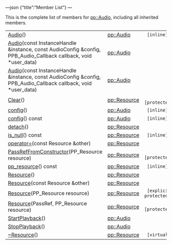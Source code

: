 —json {“title”:“Member List”} —

This is the complete list of members for <a href="/docs/native-client/pepper_beta/cpp/classpp_1_1_audio/" class="el">pp::Audio</a>, including all inherited members.

<table><tbody><tr class="odd"><td><a href="/docs/native-client/pepper_beta/cpp/classpp_1_1_audio#abcb6131f91a53e36f9626843d86e8109" class="el">Audio</a>()</td><td><a href="/docs/native-client/pepper_beta/cpp/classpp_1_1_audio/" class="el">pp::Audio</a></td><td><code> [inline]</code></td></tr><tr class="even"><td><a href="/docs/native-client/pepper_beta/cpp/classpp_1_1_audio#af597f4db73cfa15c3dd7eae9b7307fd2" class="el">Audio</a>(const InstanceHandle &amp;instance, const AudioConfig &amp;config, PPB_Audio_Callback callback, void *user_data)</td><td><a href="/docs/native-client/pepper_beta/cpp/classpp_1_1_audio/" class="el">pp::Audio</a></td><td></td></tr><tr class="odd"><td><a href="/docs/native-client/pepper_beta/cpp/classpp_1_1_audio#a856666bd5087947481ac2728bcd26c60" class="el">Audio</a>(const InstanceHandle &amp;instance, const AudioConfig &amp;config, PPB_Audio_Callback callback, void *user_data)</td><td><a href="/docs/native-client/pepper_beta/cpp/classpp_1_1_audio/" class="el">pp::Audio</a></td><td></td></tr><tr class="even"><td><a href="/docs/native-client/pepper_beta/cpp/classpp_1_1_resource#ad4016f37d3022863ca0188acb26ac9c4" class="el">Clear</a>()</td><td><a href="/docs/native-client/pepper_beta/cpp/classpp_1_1_resource/" class="el">pp::Resource</a></td><td><code> [protected]</code></td></tr><tr class="odd"><td><a href="/docs/native-client/pepper_beta/cpp/classpp_1_1_audio#a750898b5f065621e86472cf1799401bb" class="el">config</a>()</td><td><a href="/docs/native-client/pepper_beta/cpp/classpp_1_1_audio/" class="el">pp::Audio</a></td><td><code> [inline]</code></td></tr><tr class="even"><td><a href="/docs/native-client/pepper_beta/cpp/classpp_1_1_audio#a51dffc59dc1d654d23c7f8730c87552a" class="el">config</a>() const</td><td><a href="/docs/native-client/pepper_beta/cpp/classpp_1_1_audio/" class="el">pp::Audio</a></td><td><code> [inline]</code></td></tr><tr class="odd"><td><a href="/docs/native-client/pepper_beta/cpp/classpp_1_1_resource#a81b9246381bdddacca3ac25f6ded2bfd" class="el">detach</a>()</td><td><a href="/docs/native-client/pepper_beta/cpp/classpp_1_1_resource/" class="el">pp::Resource</a></td><td></td></tr><tr class="even"><td><a href="/docs/native-client/pepper_beta/cpp/classpp_1_1_resource#a859068e34cdc2dc0b78754c255323aa9" class="el">is_null</a>() const</td><td><a href="/docs/native-client/pepper_beta/cpp/classpp_1_1_resource/" class="el">pp::Resource</a></td><td><code> [inline]</code></td></tr><tr class="odd"><td><a href="/docs/native-client/pepper_beta/cpp/classpp_1_1_resource#aaf808a98bdaa7998d82e19514aa87423" class="el">operator=</a>(const Resource &amp;other)</td><td><a href="/docs/native-client/pepper_beta/cpp/classpp_1_1_resource/" class="el">pp::Resource</a></td><td></td></tr><tr class="even"><td><a href="/docs/native-client/pepper_beta/cpp/classpp_1_1_resource#a3eda014529127a818df8d5bb5ec2fdf0" class="el">PassRefFromConstructor</a>(PP_Resource resource)</td><td><a href="/docs/native-client/pepper_beta/cpp/classpp_1_1_resource/" class="el">pp::Resource</a></td><td><code> [protected]</code></td></tr><tr class="odd"><td><a href="/docs/native-client/pepper_beta/cpp/classpp_1_1_resource#a46a6123de0b007ad3fcb6f666534ccb4" class="el">pp_resource</a>() const</td><td><a href="/docs/native-client/pepper_beta/cpp/classpp_1_1_resource/" class="el">pp::Resource</a></td><td><code> [inline]</code></td></tr><tr class="even"><td><a href="/docs/native-client/pepper_beta/cpp/classpp_1_1_resource#a56679e93a58101c8dce5dc510811a094" class="el">Resource</a>()</td><td><a href="/docs/native-client/pepper_beta/cpp/classpp_1_1_resource/" class="el">pp::Resource</a></td><td></td></tr><tr class="odd"><td><a href="/docs/native-client/pepper_beta/cpp/classpp_1_1_resource#ab0f664099ca06367180f220ea7e0b831" class="el">Resource</a>(const Resource &amp;other)</td><td><a href="/docs/native-client/pepper_beta/cpp/classpp_1_1_resource/" class="el">pp::Resource</a></td><td></td></tr><tr class="even"><td><a href="/docs/native-client/pepper_beta/cpp/classpp_1_1_resource#a555de93fdf4793f7db1183bf71d20580" class="el">Resource</a>(PP_Resource resource)</td><td><a href="/docs/native-client/pepper_beta/cpp/classpp_1_1_resource/" class="el">pp::Resource</a></td><td><code> [explicit, protected]</code></td></tr><tr class="odd"><td><a href="/docs/native-client/pepper_beta/cpp/classpp_1_1_resource#a907d3d6b7e292587c8cb9ff30d0a418d" class="el">Resource</a>(PassRef, PP_Resource resource)</td><td><a href="/docs/native-client/pepper_beta/cpp/classpp_1_1_resource/" class="el">pp::Resource</a></td><td><code> [protected]</code></td></tr><tr class="even"><td><a href="/docs/native-client/pepper_beta/cpp/classpp_1_1_audio#aa8311c20bbeffd9e22ba21218695f6e4" class="el">StartPlayback</a>()</td><td><a href="/docs/native-client/pepper_beta/cpp/classpp_1_1_audio/" class="el">pp::Audio</a></td><td></td></tr><tr class="odd"><td><a href="/docs/native-client/pepper_beta/cpp/classpp_1_1_audio#ae71f91edd576129f8c82db997bd1f163" class="el">StopPlayback</a>()</td><td><a href="/docs/native-client/pepper_beta/cpp/classpp_1_1_audio/" class="el">pp::Audio</a></td><td></td></tr><tr class="even"><td><a href="/docs/native-client/pepper_beta/cpp/classpp_1_1_resource#a081165265e2bd8217eaa2be2aeeb3aa3" class="el">~Resource</a>()</td><td><a href="/docs/native-client/pepper_beta/cpp/classpp_1_1_resource/" class="el">pp::Resource</a></td><td><code> [virtual]</code></td></tr></tbody></table>
